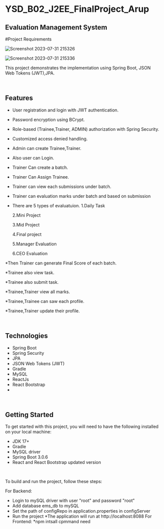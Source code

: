 # YSD_B02_J2EE_FinalProject_Arup
## Evaluation Management System
#Project Requirements

![Screenshot 2023-07-31 215326](https://github.com/arup99-glitch/evaluation-management-system-springboot/assets/86925893/17de5538-1138-4f3c-99e0-b0030123d6f9)

![Screenshot 2023-07-31 215336](https://github.com/arup99-glitch/evaluation-management-system-springboot/assets/86925893/b1fc0442-e844-4251-a40a-38f9023e86b4)

This project demonstrates the implementation  using Spring Boot, JSON Web Tokens (JWT),JPA.

<br>

## Features

* User registration and login with JWT authentication.
* Password encryption using BCrypt.
* Role-based (Trainee,Trainer, ADMIN) authorization with Spring Security.
* Customized access denied handling.
* Admin can create Trainee,Trainer.
* Also user can Login.
* Trainer Can create a batch.
* Trainer Can Assign Trainee.
* Trainer can view each submissions under batch.
* Trainer can evaluation marks under batch and based on submission
* There are 5 types of evaluatuion.
   1.Daily Task
  
   2.Mini Project
  
   3.Mid Project
  
   4.Final project
  
   5.Manager Evaluation
  
   6.CEO Evaluation
  
*Then Trainer can generate Final Score of each batch.

*Trainee also view task.

*Trainee also submit task.

*Trainee,Trainer view all marks.

*Trainee,Trainee can saw each profile.

*Trainee,Trainer update their profile.


<br>

## Technologies

* Spring Boot
* Spring Security
* JPA
* JSON Web Tokens (JWT)
* Gradle
* MySQL
* ReactJs
* React Bootstrap
* 

<br>

## Getting Started

To get started with this project, you will need to have the following installed on your local machine:

* JDK 17+
* Gradle
* MySQL driver
* Spring Boot 3.0.6
* React and React Bootstrap updated version

<br>

To build and run the project, follow these steps:

For Backend:
* Login to mySQL driver with user "root" and password "root"
* Add database ems_db to mySQL
* Set the path of configRepo in application.properties in configServer
* Run the project
*The application will run at http://localhost:8088
For Frontend:
*npm intsall cpmmand need

<br>



<br>
